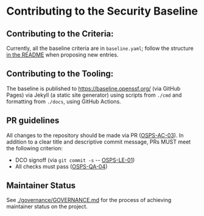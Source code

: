 # Contributing to the Security Baseline

## Contributing to the Criteria:

Currently, all the baseline criteria are in `baseline.yaml`; follow the structure
[in the README](./README.md#baseline-structure) when proposing new entries.

## Contributing to the Tooling:

The baseline is published to https://baseline.openssf.org/ (via GitHub Pages) via
Jekyll (a static site generator) using scripts from `./cmd` and formatting from
`./docs`, using GitHub Actions.

## PR guidelines

All changes to the repository should be made via PR
([OSPS-AC-03](https://baseline.openssf.org/#osps-ac-03)).  In addition to a clear
title and descriptive commit message, PRs MUST meet the following criterion:

* DCO signoff (via `git commit -s` -- [OSPS-LE-01](https://baseline.openssf.org/#osps-le-01))
* All checks must pass ([OSPS-QA-04](https://baseline.openssf.org/#osps-qa-04))

## Maintainer Status

See [./governance/GOVERNANCE.md](./governance/GOVERNANCE.md#maintainer-status) for
the process of achieving maintainer status on the project.